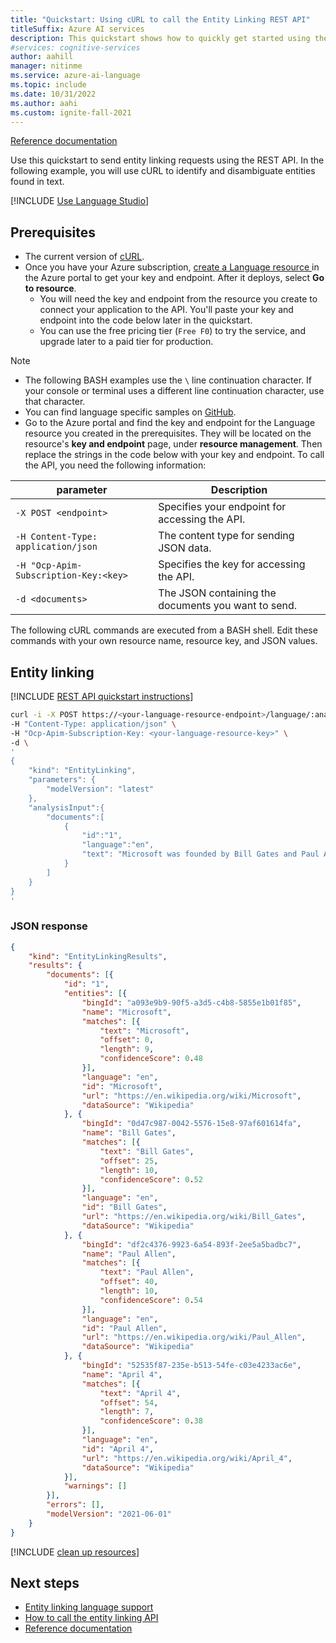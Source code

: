 ```yaml
---
title: "Quickstart: Using cURL to call the Entity Linking REST API"
titleSuffix: Azure AI services
description: This quickstart shows how to quickly get started using the Entity linking REST API in Azure AI services.
#services: cognitive-services
author: aahill
manager: nitinme
ms.service: azure-ai-language
ms.topic: include
ms.date: 10/31/2022
ms.author: aahi
ms.custom: ignite-fall-2021
---
```


[Reference documentation](https://go.microsoft.com/fwlink/?linkid=2239169)

Use this quickstart to send entity linking requests using the REST API. In the following example, you will use cURL to identify and disambiguate entities found in text.

[!INCLUDE [Use Language Studio](../../../includes/use-language-studio.md)]

## Prerequisites

* The current version of [cURL](https://curl.haxx.se/).
* Once you have your Azure subscription, <a href="https://portal.azure.com/#create/Microsoft.CognitiveServicesTextAnalytics"  title="Create a Language resource"  target="_blank">create a Language resource </a> in the Azure portal to get your key and endpoint. After it deploys, select **Go to resource**.
    * You will need the key and endpoint from the resource you create to connect your application to the API. You'll paste your key and endpoint into the code below later in the quickstart.
    * You can use the free pricing tier (`Free F0`) to try the service, and upgrade later to a paid tier for production.

> [!NOTE]
> * The following BASH examples use the `\` line continuation character. If your console or terminal uses a different line continuation character, use that character.
> * You can find language specific samples on [GitHub](https://github.com/Azure-Samples/cognitive-services-quickstart-code).
> * Go to the Azure portal and find the key and endpoint for the Language resource you created in the prerequisites. They will be located on the resource's **key and endpoint** page, under **resource management**. Then replace the strings in the code below with your key and endpoint.
To call the API, you need the following information:


|parameter  |Description  |
|---------|---------|
|`-X POST <endpoint>`     | Specifies your endpoint for accessing the API.        |
|`-H Content-Type: application/json`     | The content type for sending JSON data.          |
|`-H "Ocp-Apim-Subscription-Key:<key>`    | Specifies the key for accessing the API.        |
|`-d <documents>`     | The JSON containing the documents you want to send.         |

The following cURL commands are executed from a BASH shell. Edit these commands with your own resource name, resource key, and JSON values.




## Entity linking

[!INCLUDE [REST API quickstart instructions](../../../includes/rest-api-instructions.md)]

```bash
curl -i -X POST https://<your-language-resource-endpoint>/language/:analyze-text?api-version=2022-05-01 \
-H "Content-Type: application/json" \
-H "Ocp-Apim-Subscription-Key: <your-language-resource-key>" \
-d \
'
{
    "kind": "EntityLinking",
    "parameters": {
        "modelVersion": "latest"
    },
    "analysisInput":{
        "documents":[
            {
                "id":"1",
                "language":"en",
                "text": "Microsoft was founded by Bill Gates and Paul Allen on April 4, 1975."
            }
        ]
    }
}
'
```




### JSON response

```json
{
	"kind": "EntityLinkingResults",
	"results": {
		"documents": [{
			"id": "1",
			"entities": [{
				"bingId": "a093e9b9-90f5-a3d5-c4b8-5855e1b01f85",
				"name": "Microsoft",
				"matches": [{
					"text": "Microsoft",
					"offset": 0,
					"length": 9,
					"confidenceScore": 0.48
				}],
				"language": "en",
				"id": "Microsoft",
				"url": "https://en.wikipedia.org/wiki/Microsoft",
				"dataSource": "Wikipedia"
			}, {
				"bingId": "0d47c987-0042-5576-15e8-97af601614fa",
				"name": "Bill Gates",
				"matches": [{
					"text": "Bill Gates",
					"offset": 25,
					"length": 10,
					"confidenceScore": 0.52
				}],
				"language": "en",
				"id": "Bill Gates",
				"url": "https://en.wikipedia.org/wiki/Bill_Gates",
				"dataSource": "Wikipedia"
			}, {
				"bingId": "df2c4376-9923-6a54-893f-2ee5a5badbc7",
				"name": "Paul Allen",
				"matches": [{
					"text": "Paul Allen",
					"offset": 40,
					"length": 10,
					"confidenceScore": 0.54
				}],
				"language": "en",
				"id": "Paul Allen",
				"url": "https://en.wikipedia.org/wiki/Paul_Allen",
				"dataSource": "Wikipedia"
			}, {
				"bingId": "52535f87-235e-b513-54fe-c03e4233ac6e",
				"name": "April 4",
				"matches": [{
					"text": "April 4",
					"offset": 54,
					"length": 7,
					"confidenceScore": 0.38
				}],
				"language": "en",
				"id": "April 4",
				"url": "https://en.wikipedia.org/wiki/April_4",
				"dataSource": "Wikipedia"
			}],
			"warnings": []
		}],
		"errors": [],
		"modelVersion": "2021-06-01"
	}
}
```

[!INCLUDE [clean up resources](../../../includes/clean-up-resources.md)]



## Next steps

* [Entity linking language support](../../language-support.md)
* [How to call the entity linking API](../../how-to/call-api.md)  
* [Reference documentation](https://go.microsoft.com/fwlink/?linkid=2239169)
